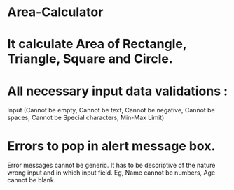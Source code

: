 ﻿# Area-Calculator
# It calculate Area of Rectangle, Triangle, Square and Circle.
# All necessary input data validations  :
Input (Cannot be empty, Cannot be text, Cannot be negative, Cannot be spaces, Cannot be Special characters, Min-Max Limit)
# Errors to pop in alert message box.
 Error messages cannot be generic. It has to be descriptive of the nature wrong input and in which input field. Eg, Name cannot be numbers, Age cannot be blank.
